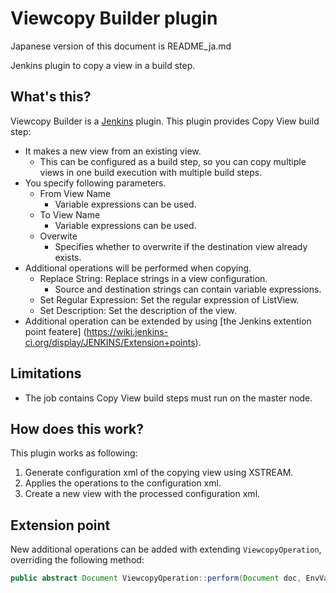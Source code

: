 Viewcopy Builder plugin
=======================

Japanese version of this document is README_ja.md

Jenkins plugin to copy a view in a build step.

What's this?
------------

Viewcopy Builder is a [Jenkins](http://jenkins-ci.org/) plugin.
This plugin provides Copy View build step:

* It makes a new view from an existing view.
	* This can be configured as a build step, so you can copy multiple views in one build execution with multiple build steps.
* You specify following parameters.
	* From View Name
		* Variable expressions can be used.
	* To View Name
		* Variable expressions can be used.
	* Overwite
		* Specifies whether to overwrite if the destination view already exists.
* Additional operations will be performed when copying.
	* Replace String: Replace strings in a view configuration.
		* Source and destination strings can contain variable expressions.
	* Set Regular Expression: Set the regular expression of ListView.
	* Set Description: Set the description of the view.
* Additional operation can be extended by using [the Jenkins extention point featere] (https://wiki.jenkins-ci.org/display/JENKINS/Extension+points).

Limitations
-----------

* The job contains Copy View build steps must run on the master node.

How does this work?
-------------------

This plugin works as following:

1. Generate configuration xml of the copying view using XSTREAM.
2. Applies the operations to the configuration xml.
3. Create a new view with the processed configuration xml.

Extension point
---------------

New additional operations can be added with extending `ViewcopyOperation`, overriding the following method:

```java
public abstract Document ViewcopyOperation::perform(Document doc, EnvVars env, PrintStream logger)
```
